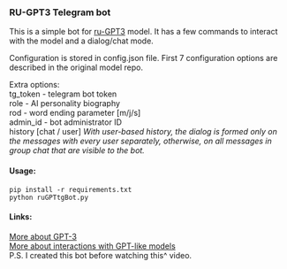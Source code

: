### RU-GPT3 Telegram bot  
This is a simple bot for [ru-GPT3](https://github.com/sberbank-ai/ru-gpts "Russian GPT-3") model. It has a few commands to interact with the model and a dialog/chat mode.  
  
Configuration is stored in config.json file. First 7 configuration options are described in the original model repo.  
  
Extra options:  
tg_token - telegram bot token  
role - AI personality biography  
rod - word ending parameter [m/j/s]  
admin_id - bot administrator ID  
history [chat / user] *With user-based history, the dialog is formed only on the messages with every user separately, otherwise, on all messages in group chat that are visible to the bot.*  
  
#### Usage:  
```pip install -r requirements.txt ```  
```python ruGPTtgBot.py```  
  
#### Links:
[More about GPT-3](https://www.youtube.com/watch?v=SY5PvZrJhLE)  
[More about interactions with GPT-like models](https://www.youtube.com/watch?v=t86G11tfVNw)  
P.S. I created this bot before watching this^ video. 

